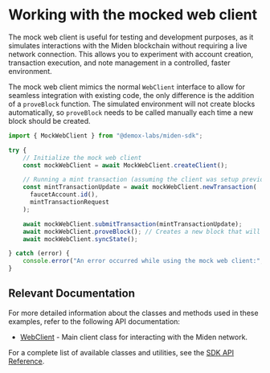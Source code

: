 # Working with the mocked web client

The mock web client is useful for testing and development purposes, as it simulates interactions with the Miden blockchain without requiring a live network connection. This allows you to experiment with account creation, transaction execution, and note management in a controlled, faster environment.

The mock web client mimics the normal `WebClient` interface to allow for seamless integration with existing code, the only difference is the addition of a `proveBlock` function. The simulated environment will not create blocks automatically, so `proveBlock` needs to be called manually each time a new block should be created.

```typescript
import { MockWebClient } from "@demox-labs/miden-sdk";

try {
    // Initialize the mock web client
    const mockWebClient = await MockWebClient.createClient();

    // Running a mint transaction (assuming the client was setup previously)
    const mintTransactionUpdate = await mockWebClient.newTransaction(
      faucetAccount.id(),
      mintTransactionRequest
    );

    await mockWebClient.submitTransaction(mintTransactionUpdate);
    await mockWebClient.proveBlock(); // Creates a new block that will include the submitted transaction
    await mockWebClient.syncState();

} catch (error) {
    console.error("An error occurred while using the mock web client:", error.message);
}
```

## Relevant Documentation

For more detailed information about the classes and methods used in these examples, refer to the following API documentation:

- [WebClient](docs/src/web-client/api/classes/WebClient.md) - Main client class for interacting with the Miden network.

For a complete list of available classes and utilities, see the [SDK API Reference](docs/src/web-client/api/README.md).
